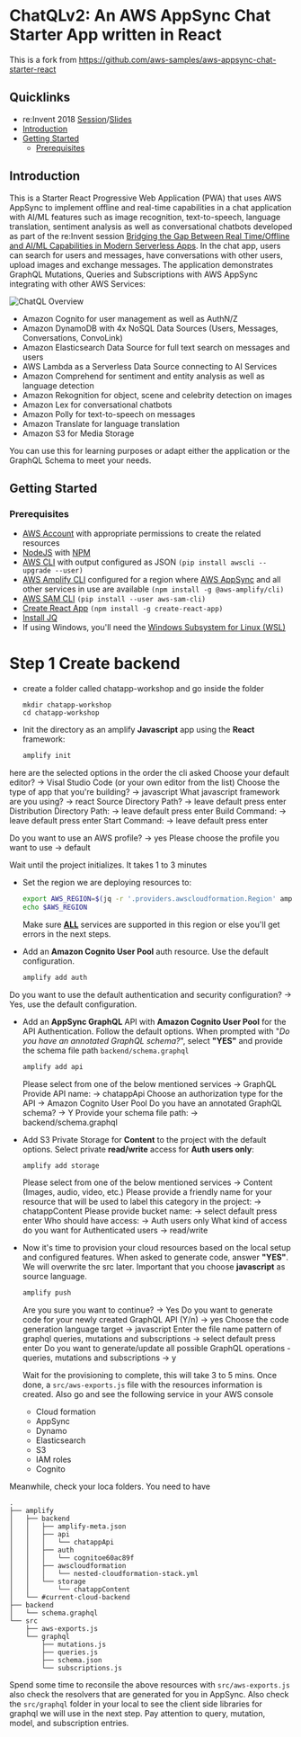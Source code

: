# ChatQLv2: An AWS AppSync Chat Starter App written in React

This is a fork from https://github.com/aws-samples/aws-appsync-chat-starter-react

## Quicklinks

- re:Invent 2018 [Session](https://www.youtube.com/watch?v=0H5F0PI2-SU)/[Slides](https://www.slideshare.net/AmazonWebServices/bridging-the-gap-between-real-timeoffline-and-aiml-capabilities-in-modern-serverless-apps-mob310-aws-reinvent-2018)
- [Introduction](#introduction)
- [Getting Started](#getting-started)
  - [Prerequisites](#prerequisites)

## Introduction

This is a Starter React Progressive Web Application (PWA) that uses AWS AppSync to implement offline and real-time capabilities in a chat application with AI/ML features such as image recognition, text-to-speech, language translation, sentiment analysis as well as conversational chatbots developed as part of the re:Invent session [Bridging the Gap Between Real Time/Offline and AI/ML Capabilities in Modern Serverless Apps](https://www.youtube.com/watch?v=0H5F0PI2-SU). In the chat app, users can search for users and messages, have conversations with other users, upload images and exchange messages. The application demonstrates GraphQL Mutations, Queries and Subscriptions with AWS AppSync integrating with other AWS Services:

![ChatQL Overview](/media/ChatQLv2.png)

- Amazon Cognito for user management as well as AuthN/Z
- Amazon DynamoDB with 4x NoSQL Data Sources (Users, Messages, Conversations, ConvoLink)
- Amazon Elasticsearch Data Source for full text search on messages and users
- AWS Lambda as a Serverless Data Source connecting to AI Services
- Amazon Comprehend for sentiment and entity analysis as well as language detection
- Amazon Rekognition for object, scene and celebrity detection on images
- Amazon Lex for conversational chatbots
- Amazon Polly for text-to-speech on messages
- Amazon Translate for language translation
- Amazon S3 for Media Storage

You can use this for learning purposes or adapt either the application or the GraphQL Schema to meet your needs.

## Getting Started

### Prerequisites

- [AWS Account](https://aws.amazon.com/mobile/details) with appropriate permissions to create the related resources
- [NodeJS](https://nodejs.org/en/download/) with [NPM](https://docs.npmjs.com/getting-started/installing-node)
- [AWS CLI](http://docs.aws.amazon.com/cli/latest/userguide/installing.html) with output configured as JSON `(pip install awscli --upgrade --user)`
- [AWS Amplify CLI](https://github.com/aws-amplify/amplify-cli) configured for a region where [AWS AppSync](https://docs.aws.amazon.com/general/latest/gr/rande.html) and all other services in use are available `(npm install -g @aws-amplify/cli)`
- [AWS SAM CLI](https://github.com/awslabs/aws-sam-cli) `(pip install --user aws-sam-cli)`
- [Create React App](https://github.com/facebook/create-react-app) `(npm install -g create-react-app)`
- [Install JQ](https://stedolan.github.io/jq/)
- If using Windows, you'll need the [Windows Subsystem for Linux (WSL)](https://docs.microsoft.com/en-us/windows/wsl/install-win10)


# Step 1 Create backend

- create a folder called chatapp-workshop and go inside the folder

   ```
   mkdir chatapp-workshop   
   cd chatapp-workshop   
   ```

- Init the directory as an amplify **Javascript** app using the **React** framework:

   ```bash
   amplify init
   ```

here are the selected options in the order the cli asked
Choose your default editor? -> Visal Studio Code (or your own editor from the list)
Choose the type of app that you're building? -> javascript
What javascript framework are you using? -> react
Source Directory Path? -> leave default press enter
Distribution Directory Path: -> leave default press enter
Build Command: -> leave default press enter
Start Command: -> leave default press enter

Do you want to use an AWS profile? -> yes
Please choose the profile you want to use -> default

Wait until the project initializes. It takes 1 to 3 minutes

- Set the region we are deploying resources to:

   ```bash
   export AWS_REGION=$(jq -r '.providers.awscloudformation.Region' amplify/#current-cloud-backend/amplify-meta.json)
   echo $AWS_REGION
   ```

   Make sure [**ALL**](https://docs.aws.amazon.com/general/latest/gr/rande.html) services are supported in this region or else you'll get errors in the next steps.

- Add an **Amazon Cognito User Pool** auth resource. Use the default configuration.

   ```bash
   amplify add auth
   ```
Do you want to use the default authentication and security configuration? -> Yes, use the default configuration.

- Add an **AppSync GraphQL** API with **Amazon Cognito User Pool** for the API Authentication. Follow the default options. When prompted with "_Do you have an annotated GraphQL schema?_", select **"YES"** and provide the schema file path `backend/schema.graphql`

   ```bash
   amplify add api
   ```

   Please select from one of the below mentioned services -> GraphQL
   Provide API name: -> chatappApi
   Choose an authorization type for the API -> Amazon Cognito User Pool
   Do you have an annotated GraphQL schema? -> Y
   Provide your schema file path: -> backend/schema.graphql

- Add S3 Private Storage for **Content** to the project with the default options. Select private **read/write** access for **Auth users only**:

   ```bash
   amplify add storage
   ```

   Please select from one of the below mentioned services -> Content (Images, audio, video, etc.)
   Please provide a friendly name for your resource that will be used to label this category in the project: -> chatappContent
   Please provide bucket name: -> select default press enter
   Who should have access: -> Auth users only
   What kind of access do you want for Authenticated users -> read/write
  

- Now it's time to provision your cloud resources based on the local setup and configured features. When asked to generate code, answer **"YES"**. We will overwrite the src later. Important that you choose **javascript** as source language.

   ```bash
   amplify push
   ```

   Are you sure you want to continue? -> Yes
   Do you want to generate code for your newly created GraphQL API (Y/n) -> yes
   Choose the code generation language target -> javascript
   Enter the file name pattern of graphql queries, mutations and subscriptions -> select default press enter
   Do you want to generate/update all possible GraphQL operations - queries, mutations and subscriptions -> y


   Wait for the provisioning to complete, this will take 3 to 5 mins. Once done, a `src/aws-exports.js` file with the resources information is created. Also go and see the following service in your AWS console 

   - Cloud formation
   - AppSync
   - Dynamo
   - Elasticsearch
   - S3
   - IAM roles
   - Cognito

Meanwhile, check your loca folders. You need to have 

```
.
├── amplify
│   ├── backend
│   │   ├── amplify-meta.json
│   │   ├── api
│   │   │   └── chatappApi
│   │   ├── auth
│   │   │   └── cognitoe60ac89f
│   │   ├── awscloudformation
│   │   │   └── nested-cloudformation-stack.yml
│   │   └── storage
│   │       └── chatappContent
│   └── #current-cloud-backend
├── backend
│   └── schema.graphql
└── src
    ├── aws-exports.js
    └── graphql
        ├── mutations.js
        ├── queries.js
        ├── schema.json
        └── subscriptions.js
```

   Spend some time to reconsile the above resources with `src/aws-exports.js` also check the resolvers that are generated for you in AppSync. Also check the `src/graphql` folder in your local to see the client side libraries for graphql we will use in the next step. Pay attention to query, mutation, model, and subscription entries.